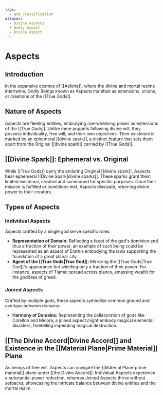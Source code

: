 ```yaml
---
tags:
  - god_classification
aliases:
  - Divine Aspects
  - Godly Aspect
  - Divine Aspect
---
```

# Aspects

## Introduction

In the expansive cosmos of [[Aeloria]], where the divine and mortal realms intertwine, Godly Beings known as Aspects manifest as extensions, unions, or creations of the [[True Gods]]. 

## Nature of Aspects

Aspects are fleeting entities, embodying overwhelming power as extensions of the [[True Gods]]. Unlike mere puppets following divine will, they possess individuality, free will, and their own objectives. Their existence is marked by an ephemeral [[divine spark]], a distinct feature that sets them apart from the Original [[divine spark]] carried by [[True Gods]].

## [[Divine Spark]]: Ephemeral vs. Original

While [[True Gods]] carry the enduring Original [[divine spark]], Aspects bear ephemeral [[Divine Spark|divine sparks]]. These sparks grant them limited existence, created and summoned for specific purposes. Once their mission is fulfilled or conditions met, Aspects dissipate, returning divine power to their creators.

## Types of Aspects

### Individual Aspects

Aspects crafted by a single god serve specific roles:
- **Representation of Domain:** Reflecting a facet of the god's dominion and thus a fraction of their power, an example of such being could be represented as an aspect of Erathis embodying the laws supporting the foundation of a great planar city.
- **Agent of the [[True Gods|True God]]:** Mirroring the [[True Gods|True God]]'s appearance but wielding only a fraction of their power. For instance, aspects of Tiamat spread across planes, amassing wealth for the goddess of greed.

### Joined Aspects

Crafted by multiple gods, these aspects symbolize common ground and overlaps between domains:
- **Harmony of Domains:** Representing the collaboration of gods like Corellon and Melora, a joined aspect might embody magical elemental disasters, foretelling impending magical destruction.

## [[The Divine Accord|Divine Accord]] and Existence in the [[Material Plane|Prime Material]] Plane

As beings of free will, Aspects can navigate the [[Material Plane|prime material]] plane under [[the Divine Accord]]. Individual Aspects experience a substantial power reduction, whereas Joined Aspects thrive without setbacks, showcasing the intricate balance between divine entities and the mortal realm.
